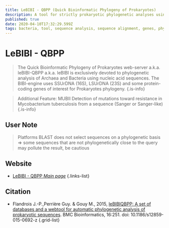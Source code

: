 ```yaml
---
title: LeBIBI - QBPP (Quick Bioinformatic Phylogeny of Prokaryotes)
description: A tool for strictly prokaryotic phylogenetic analyses using 16S and 23S rDNA sequences and specific protein-coding genes of interest. 
published: true
date: 2020-04-10T17:32:29.599Z
tags: bacteria, tool, sequence analysis, sequence alignment, genes, phylogeny, proteins, rdna
---
```


# LeBIBI - QBPP

> The Quick Bioinformatic Phylogeny of Prokaryotes web-server a.k.a. leBIBI-QBPP a.k.a. leBIBI is exclusively devoted to phylogenetic analysis of Archaea and Bacteria using nucleic acid sequences. The BIBI-engine uses SSUrDNA (16S), LSUrDNA (23S) and some protein-coding genes of interest for Prokaryotes phylogeny.
{.is-info}

>Additional Feature: MUBII Detection of mutations toward resistance in Mycobacterium tuberculosis from a sequence (Sanger or Sanger-like)
{.is-info}

## User Note
>Platforms BLAST does not select sequences on a phylogenetic basis => some sequences that are not phylogenetically close to the query may pollute the result, be cautious
## Website

- [LeBIBI - QBPP *Main page*](https://umr5558-bibiserv.univ-lyon1.fr/lebibi/lebibi.cgi)
{.links-list}

## Citation

- Flandrois J.-P.,Perrière Guy. & Gouy M., 2015, [leBIBIQBPP: A set of databases and a webtool for automatic phylogenetic analysis of prokaryotic sequences](https://bmcbioinformatics.biomedcentral.com/articles/10.1186/s12859-015-0692-z). BMC Bioinformatics, 16:251. doi: 10.1186/s12859-015-0692-z
{.grid-list}